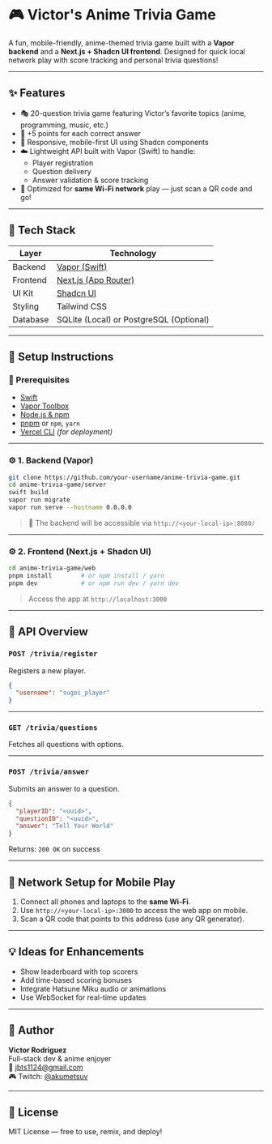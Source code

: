 # 🎮 Victor's Anime Trivia Game

A fun, mobile-friendly, anime-themed trivia game built with a **Vapor backend** and a **Next.js + Shadcn UI frontend**. Designed for quick local network play with score tracking and personal trivia questions!

---

## ✨ Features

- 🎭 20-question trivia game featuring Victor’s favorite topics (anime, programming, music, etc.)
- 🧠 +5 points for each correct answer
- 📱 Responsive, mobile-first UI using Shadcn components
- ☁️ Lightweight API built with Vapor (Swift) to handle:
  - Player registration
  - Question delivery
  - Answer validation & score tracking
- 📡 Optimized for **same Wi-Fi network** play — just scan a QR code and go!

---

## 🧩 Tech Stack

| Layer     | Technology       |
|-----------|------------------|
| Backend   | [Vapor (Swift)](https://vapor.codes) |
| Frontend  | [Next.js (App Router)](https://nextjs.org) |
| UI Kit    | [Shadcn UI](https://ui.shadcn.com) |
| Styling   | Tailwind CSS     |
| Database  | SQLite (Local) or PostgreSQL (Optional) |

---

## 🚀 Setup Instructions

### 🔧 Prerequisites

- [Swift](https://www.swift.org/download/)
- [Vapor Toolbox](https://docs.vapor.codes/install/macos/)
- [Node.js & npm](https://nodejs.org/)
- [pnpm](https://pnpm.io/) or `npm`, `yarn`
- [Vercel CLI](https://vercel.com/docs/cli) *(for deployment)*

---

### ⚙️ 1. Backend (Vapor)

```bash
git clone https://github.com/your-username/anime-trivia-game.git
cd anime-trivia-game/server
swift build
vapor run migrate
vapor run serve --hostname 0.0.0.0
```

> 🔗 The backend will be accessible via `http://<your-local-ip>:8080/`

---

### ⚙️ 2. Frontend (Next.js + Shadcn UI)

```bash
cd anime-trivia-game/web
pnpm install        # or npm install / yarn
pnpm dev            # or npm run dev / yarn dev
```

> Access the app at `http://localhost:3000`

---

## 🔄 API Overview

### `POST /trivia/register`
Registers a new player.

```json
{
  "username": "sugoi_player"
}
```

---

### `GET /trivia/questions`
Fetches all questions with options.

---

### `POST /trivia/answer`
Submits an answer to a question.

```json
{
  "playerID": "<uuid>",
  "questionID": "<uuid>",
  "answer": "Tell Your World"
}
```

Returns: `200 OK` on success

---

## 📱 Network Setup for Mobile Play

1. Connect all phones and laptops to the **same Wi-Fi**.
2. Use `http://<your-local-ip>:3000` to access the web app on mobile.
3. Scan a QR code that points to this address (use any QR generator).

---

## 💡 Ideas for Enhancements

- Show leaderboard with top scorers
- Add time-based scoring bonuses
- Integrate Hatsune Miku audio or animations
- Use WebSocket for real-time updates

---

## 🧠 Author

**Victor Rodriguez**  
Full-stack dev & anime enjoyer  
📧 jbts1124@gmail.com  
🎮 Twitch: [@akumetsuv](https://www.twitch.tv/akumetsuv)

---

## 📜 License

MIT License — free to use, remix, and deploy!

